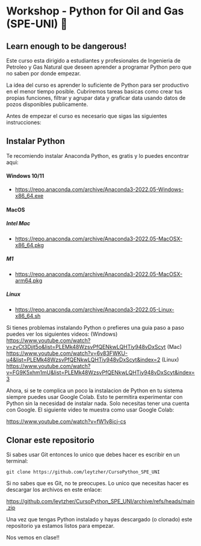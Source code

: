 # Workshop - Python for Oil and Gas (SPE-UNI) :rocket:
## Learn enough to be dangerous!

Este curso esta dirigido a estudiantes y profesionales de Ingenieria de Petroleo y Gas Natural que deseen aprender a programar Python pero que no saben por donde empezar.

La idea del curso es aprender lo suficiente de Python para ser productivo en el menor tiempo posible. Cubriremos tareas basicas como crear tus propias funciones, filtrar y agrupar data y graficar data usando datos de pozos disponibles publicamente. 

Antes de empezar el curso es necesario que sigas las siguientes instrucciones:

## Instalar Python 

Te recomiendo instalar Anaconda Python, es gratis y lo puedes encontrar aqui:

#### Windows 10/11
- https://repo.anaconda.com/archive/Anaconda3-2022.05-Windows-x86_64.exe

#### MacOS 
##### Intel Mac
- https://repo.anaconda.com/archive/Anaconda3-2022.05-MacOSX-x86_64.pkg
##### M1
- https://repo.anaconda.com/archive/Anaconda3-2022.05-MacOSX-arm64.pkg

##### Linux
- https://repo.anaconda.com/archive/Anaconda3-2022.05-Linux-x86_64.sh


Si tienes problemas instalando Python o prefieres una guia paso a paso puedes ver los siguientes videos:
(Windows) https://www.youtube.com/watch?v=zvCt3Djjt5o&list=PLEMk48WzsvPfQENkwLQHTiy948vDxScyt
(Mac) https://www.youtube.com/watch?v=6v83FWKU-u4&list=PLEMk48WzsvPfQENkwLQHTiy948vDxScyt&index=2
(Linux) https://www.youtube.com/watch?v=FG9K5xhm1mU&list=PLEMk48WzsvPfQENkwLQHTiy948vDxScyt&index=3

Ahora, si se te complica un poco la instalacion de Python en tu sistema siempre puedes usar Google Colab. Esto te permitira experimentar con Python sin la necesidad de instalar nada. Solo necesitas tener una cuenta con Google. El siguiente video te muestra como usar Google Colab:

https://www.youtube.com/watch?v=fW1v8icj-cs


## Clonar este repositorio

Si sabes usar Git entonces lo unico que debes hacer es escribir en un terminal:

```
git clone https://github.com/leytzher/CursoPython_SPE_UNI
```

Si no sabes que es Git, no te preocupes. Lo unico que necesitas hacer es descargar los archivos en este enlace:

https://github.com/leytzher/CursoPython_SPE_UNI/archive/refs/heads/main.zip


Una vez que tengas Python instalado y hayas descargado (o clonado) este repositorio ya estamos listos para empezar.


Nos vemos en clase!!



